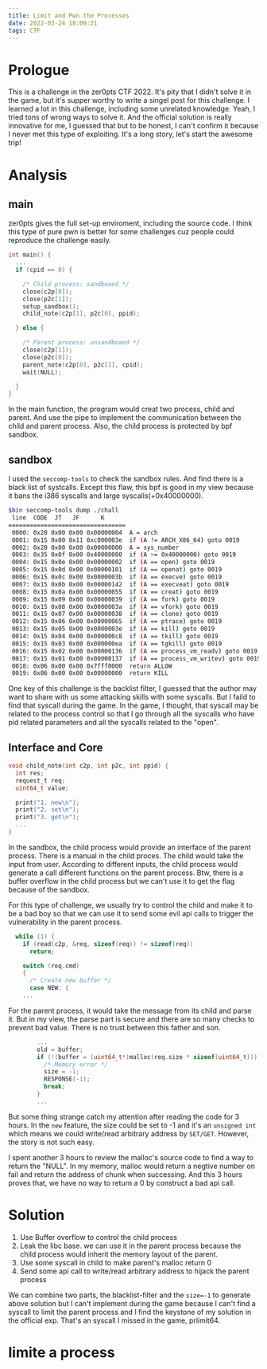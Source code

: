 ```yaml
---
title: Limit and Pwn the Processes
date: 2022-03-24 18:09:21
tags: CTF
---
```


# Prologue

This is a challenge in the zer0pts CTF 2022. It's pity that I didn't solve it in the game, but it's supper worthy to write a singel post for this challenge. I learned a lot in this challenge, including some unrelated knowledge. Yeah, I tried tons of wrong ways to solve it. And the official solution is really innovative for me, I guessed that but to be honest, I can't confirm it because I never met this type of exploiting. It's a long story, let's start the awesome trip!

# Analysis


## main 
zer0pts gives the full set-up enviroment, including the source code. I think this type of pure pwn is better for some challenges cuz people could reproduce the challenge easily.
```C
int main() {
  ...
  if (cpid == 0) {

    /* Child process: sandboxed */
    close(c2p[0]);
    close(p2c[1]);
    setup_sandbox();
    child_note(c2p[1], p2c[0], ppid);

  } else {

    /* Parent process: unsandboxed */
    close(c2p[1]);
    close(p2c[0]);
    parent_note(c2p[0], p2c[1], cpid);
    wait(NULL);

  }
}
```
In the main function, the program would creat two process, child and parent. And use the pipe to implement the communication between the child and parent process. Also, the child process is protected by bpf sandbox.

## sandbox

I used the `seccomp-tools` to check the sandbox rules. And find there is a black list of systcalls. Except this flaw, this bpf is good in my view because it bans the i386 syscalls and large syscalls(+0x40000000).
```sh
$bin seccomp-tools dump ./chall
 line  CODE  JT   JF      K
=================================
 0000: 0x20 0x00 0x00 0x00000004  A = arch
 0001: 0x15 0x00 0x11 0xc000003e  if (A != ARCH_X86_64) goto 0019
 0002: 0x20 0x00 0x00 0x00000000  A = sys_number
 0003: 0x35 0x0f 0x00 0x40000000  if (A >= 0x40000000) goto 0019
 0004: 0x15 0x0e 0x00 0x00000002  if (A == open) goto 0019
 0005: 0x15 0x0d 0x00 0x00000101  if (A == openat) goto 0019
 0006: 0x15 0x0c 0x00 0x0000003b  if (A == execve) goto 0019
 0007: 0x15 0x0b 0x00 0x00000142  if (A == execveat) goto 0019
 0008: 0x15 0x0a 0x00 0x00000055  if (A == creat) goto 0019
 0009: 0x15 0x09 0x00 0x00000039  if (A == fork) goto 0019
 0010: 0x15 0x08 0x00 0x0000003a  if (A == vfork) goto 0019
 0011: 0x15 0x07 0x00 0x00000038  if (A == clone) goto 0019
 0012: 0x15 0x06 0x00 0x00000065  if (A == ptrace) goto 0019
 0013: 0x15 0x05 0x00 0x0000003e  if (A == kill) goto 0019
 0014: 0x15 0x04 0x00 0x000000c8  if (A == tkill) goto 0019
 0015: 0x15 0x03 0x00 0x000000ea  if (A == tgkill) goto 0019
 0016: 0x15 0x02 0x00 0x00000136  if (A == process_vm_readv) goto 0019
 0017: 0x15 0x01 0x00 0x00000137  if (A == process_vm_writev) goto 0019
 0018: 0x06 0x00 0x00 0x7fff0000  return ALLOW
 0019: 0x06 0x00 0x00 0x00000000  return KILL
```

One key of this challenge is the backlist filter, I guessed that the author may want to share with us some attacking skills with some syscalls. But I faild to find that syscall during the game. In the game, I thought, that syscall may be related to the process control so that I go through all the syscalls who have pid related parameters and all the syscalls related to the "open".

## Interface and Core
```c
void child_note(int c2p, int p2c, int ppid) {
  int res;
  request_t req;
  uint64_t value;

  print("1. new\n");
  print("2. set\n");
  print("3. get\n");
  ...
}
```
In the sandbox, the child process would provide an interface of the parent process. There is a manual in the child proces. The child would take the input from user. According to different inputs, the child process would generate a call different functions on the parent process. Btw, there is a buffer overflow in the child process but we can't use it to get the flag because of the sandbox. 

For this type of challenge, we usually try to control the child and make it to be a bad boy so that we can use it to send some evil api calls to trigger the vulnerability in the parent process. 

```c
  while (1) {
    if (read(c2p, &req, sizeof(req)) != sizeof(req))
      return;

    switch (req.cmd)
    {
      /* Create new buffer */
      case NEW: {
    ...
```

For the parent process, it would take the message from its child and parse it. But in my view, the parse part is secure and there are so many checks to prevent bad value. There is no trust between this father and son.

```c
        ...
        old = buffer;
        if (!(buffer = (uint64_t*)malloc(req.size * sizeof(uint64_t)))) {
          /* Memory error */
          size = -1;
          RESPONSE(-1);
          break;
        }
        ...
```

But some thing strange catch my attention after reading the code for 3 hours. In the `new` feature, the size could be set to -1 and it's an `unsigned int` which means we could write/read arbitrary address by `SET/GET`. However, the story is not such easy. 

I spent another 3 hours to review the malloc's source code to find a way to return the "NULL". In my memory, malloc would return a negtive number on fail and return the address of chunk when successing. And this 3 hours proves that, we have no way to return a 0 by construct a bad api call.

# Solution

1. Use Buffer overflow to control the child process
2. Leak the libc base. we can use it in the parent process because the child process would inherit the memory layout of the parent.
3. Use some syscall in child to make parent's malloc return 0
4. Send some api call to write/read arbitrary address to hijack the parent process

We can combine two parts, the blacklist-filter and the `size=-1` to generate above solution but I can't implement during the game because I can't find a syscall to limit the parent process and I find the keystone of my solution in the official exp. That's an syscall I missed in the game, prlimit64.

# limite a process





